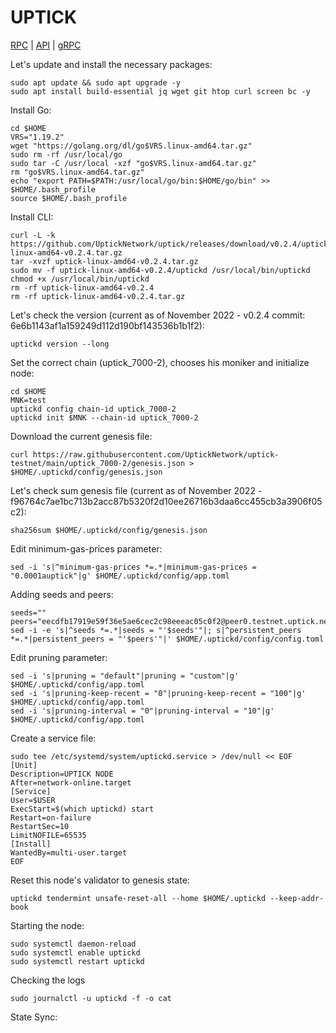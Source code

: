 # UPTICK
[RPC](http://uptick.srgts.xyz:26657) | [API](http://uptick.srgts.xyz:1317) | [gRPC](http://uptick.srgts.xyz:9090)

Let's update and install the necessary packages:
````
sudo apt update && sudo apt upgrade -y
sudo apt install build-essential jq wget git htop curl screen bc -y
````
Install Go:
````
cd $HOME
VRS="1.19.2"
wget "https://golang.org/dl/go$VRS.linux-amd64.tar.gz"
sudo rm -rf /usr/local/go
sudo tar -C /usr/local -xzf "go$VRS.linux-amd64.tar.gz"
rm "go$VRS.linux-amd64.tar.gz"
echo "export PATH=$PATH:/usr/local/go/bin:$HOME/go/bin" >> $HOME/.bash_profile
source $HOME/.bash_profile
````
Install CLI:
````
curl -L -k https://github.com/UptickNetwork/uptick/releases/download/v0.2.4/uptick-linux-amd64-v0.2.4.tar.gz
tar -xvzf uptick-linux-amd64-v0.2.4.tar.gz
sudo mv -f uptick-linux-amd64-v0.2.4/uptickd /usr/local/bin/uptickd
chmod +x /usr/local/bin/uptickd
rm -rf uptick-linux-amd64-v0.2.4
rm -rf uptick-linux-amd64-v0.2.4.tar.gz
````
Let's check the version (current as of November 2022 - v0.2.4 commit: 6e6b1143af1a159249d112d190bf143536b1b1f2):
````
uptickd version --long
````
Set the correct chain (uptick_7000-2), chooses his moniker and initialize node:
````
cd $HOME
MNK=test
uptickd config chain-id uptick_7000-2
uptickd init $MNK --chain-id uptick_7000-2
````
Download the current genesis file:
````
curl https://raw.githubusercontent.com/UptickNetwork/uptick-testnet/main/uptick_7000-2/genesis.json > $HOME/.uptickd/config/genesis.json
````
Let's check sum genesis file (current as of November 2022 - f96764c7ae1bc713b2acc87b5320f2d10ee26716b3daa6cc455cb3a3906f05c2):
````
sha256sum $HOME/.uptickd/config/genesis.json
````
Edit minimum-gas-prices parameter:
````
sed -i 's|^minimum-gas-prices *=.*|minimum-gas-prices = "0.0001auptick"|g' $HOME/.uptickd/config/app.toml
````
Adding seeds and peers:
````
seeds=""
peers="eecdfb17919e59f36e5ae6cec2c98eeeac05c0f2@peer0.testnet.uptick.network:26656"
sed -i -e 's|^seeds *=.*|seeds = "'$seeds'"|; s|^persistent_peers *=.*|persistent_peers = "'$peers'"|' $HOME/.uptickd/config/config.toml
````
Edit pruning parameter:
````
sed -i 's|pruning = "default"|pruning = "custom"|g' $HOME/.uptickd/config/app.toml
sed -i 's|pruning-keep-recent = "0"|pruning-keep-recent = "100"|g' $HOME/.uptickd/config/app.toml
sed -i 's|pruning-interval = "0"|pruning-interval = "10"|g' $HOME/.uptickd/config/app.toml
````
Create a service file:
````
sudo tee /etc/systemd/system/uptickd.service > /dev/null << EOF
[Unit]
Description=UPTICK NODE
After=network-online.target
[Service]
User=$USER
ExecStart=$(which uptickd) start
Restart=on-failure
RestartSec=10
LimitNOFILE=65535
[Install]
WantedBy=multi-user.target
EOF
````
Reset this node's validator to genesis state:
````
uptickd tendermint unsafe-reset-all --home $HOME/.uptickd --keep-addr-book
````
Starting the node:
````
sudo systemctl daemon-reload
sudo systemctl enable uptickd
sudo systemctl restart uptickd
````
Checking the logs
````
sudo journalctl -u uptickd -f -o cat
````
State Sync:
````
````
